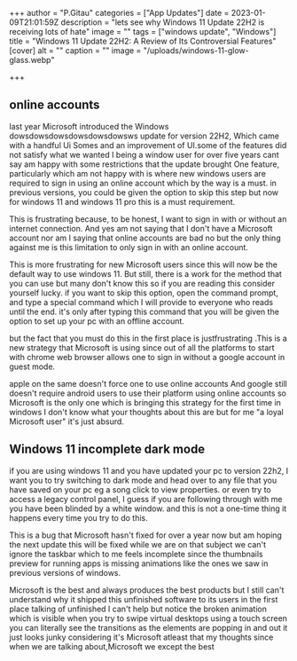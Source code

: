 +++
author = "P.Gitau"
categories = ["App Updates"]
date = 2023-01-09T21:01:59Z
description = "lets see why Windows 11 Update 22H2 is receiving lots of hate"
image = ""
tags = ["windows update", "Windows"]
title = "Windows 11 Update 22H2: A Review of Its Controversial Features"
[cover]
alt = ""
caption = ""
image = "/uploads/windows-11-glow-glass.webp"

+++
## online accounts

last year Microsoft introduced the Windows dowsdowsdowsdowsdowsdowsws update for version 22H2, Which came with a handful Ui Somes and an improvement of UI.some of the features did not satisfy what we wanted I being a window user for over five years cant say am happy with some restrictions that the update brought One feature, particularly which am not happy with is where new windows users are required to sign in using an online account which by the way is a must. in previous versions, you could be given the option to skip this step but now for windows 11 and windows 11 pro this is a must requirement.

This is frustrating because, to be honest, I want to sign in with or without an internet connection. And yes am not saying that I don't have a Microsoft account nor am I saying that online accounts are bad no but the only thing against me is this limitation to only sign in with an online account.

This is more frustrating for new Microsoft users since this will now be the default way to use windows 11. But still, there is a work for the method that you can use but many don't know this so if you are reading this consider yourself lucky. if you want to skip this option, open the command prompt, and type a special command which I will provide to everyone who reads until the end. it's only after typing this command that you will be given the option to set up your pc with an offline account.

but the fact that you must do this in the first place is justfrustrating  .This is a new strategy that Microsoft is using since out of all the platforms to start with chrome web browser allows one to sign in without a google account in guest mode.

apple on the same doesn't force one to use online accounts And google still doesn't require android users to use their platform using online accounts so Microsoft is the only one which is bringing this strategy for the first time in windows I don't know what your thoughts about this are but for me "a loyal Microsoft user" it's just absurd.

## Windows 11 incomplete dark mode

if you are using windows 11 and you have updated your pc to version 22h2, I want you to try switching to dark mode and head over to any file that you have saved on your pc eg a song click to view properties. or even try to access a legacy control panel, I guess if you are following through with me you have been blinded by a white window. and this is not a one-time thing it happens every time you try to do this.

This is a bug that Microsoft hasn't fixed for over a year now but am hoping the next update this will be fixed while we are on that subject we can't ignore the taskbar which to me feels incomplete since the thumbnails preview for running apps is missing animations like the ones we saw in previous versions of windows.

Microsoft is the best and always produces the best products but I still can't understand why it shipped this unfinished software to its users in the first place talking of unfinished I can't help but notice the broken animation which is visible when you try to swipe virtual desktops using a touch screen you can literally see the transitions as the elements are popping in and out it just looks junky considering it's Microsoft atleast that my thoughts since when we are talking about,Microsoft we except the best